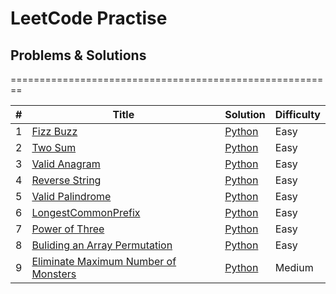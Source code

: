 # LeetCode Practise

## Problems & Solutions

========================================================

| #   | Title                                                                                                       | Solution                                                                                                | Difficulty |
| --- | ----------------------------------------------------------------------------------------------------------- | ------------------------------------------------------------------------------------------------------- | ---------- |
| 1   | [Fizz Buzz ](https://leetcode.com/problems/fizz-buzz/)                                                      | [Python](./TopSWE/FizzBuzz/Fizzbuzz.py)                                                                 | Easy       |
| 2   | [Two Sum ](https://leetcode.com/problems/two-sum/)                                                          | [Python](./TopSWE/Two%20Sum/TwoSum.py)                                                                  | Easy       |
| 3   | [Valid Anagram ](https://leetcode.com/problems/valid-anagram/)                                              | [Python](./TopSWE/Valid%20Anagram/ValidAnagram.py)                                                      | Easy       |
| 4   | [Reverse String ](https://leetcode.com/problems/reverse-string/)                                            | [Python](./TopSWE/Reverse%20String/ReverseString.py)                                                    | Easy       |
| 5   | [Valid Palindrome ](https://leetcode.com/problems/valid-palindrome/)                                        | [Python](./TopSWE/Valid%20Palindrome/ValidPalindrome.py)                                                | Easy       |
| 6   | [LongestCommonPrefix ](https://leetcode.com/problems/longest-common-prefix)                                 | [Python](./TopSWE/Longest%20Common%20Prefix/LongestCommonPrefix.py)                                     | Easy       |
| 7   | [Power of Three ](https://leetcode.com/problems/power-of-three/)                                            | [Python](./TopSWE/Power%20of%20Three/PowerOfThree.py)                                                   | Easy       |
| 8   | [Buliding an Array Permutation](https://leetcode.com/problems/build-array-from-permutation/)                | [Python](./TopSWE/Building%20Array%20from%20Permutation/building_an_array_permutation.py)               | Easy       |
| 9   | [Eliminate Maximum Number of Monsters](https://leetcode.com/problems/eliminate-maximum-number-of-monsters/) | [Python](./TopSWE/Eliminate%20Maximum%20Number%20of%20Monsters/Eliminate_Maximum_Number_of_Monsters.py) | Medium     |

